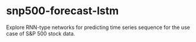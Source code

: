 # snp500-forecast-lstm
Explore RNN-type networks for predicting time series sequence for the use case of S&amp;P 500 stock data.
